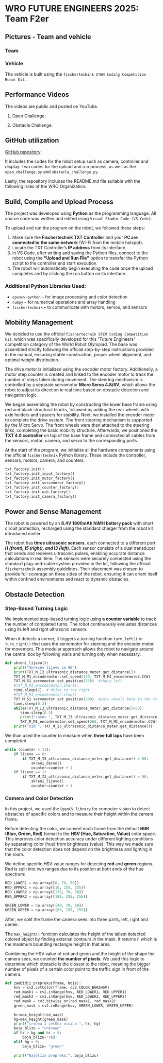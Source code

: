 # WRO FUTURE ENGINEERS 2025: Team F2er


## Pictures - Team and vehicle

### Team




### Vehicle 

The vehicle is built using the `fischertechink STEM Coding Competition Robot Kit`. 








## Performance Videos

The videos are public and posted on YouTube.

1) Open Challenge: 

2) Obstacle Challenge: 



## GitHub utilization
[GitHub repository](https://github.com/orgs/F2er-WRO/repositories)

It includes the codes for the robot setup such as camera, controller and display. Two codes for the upload and run process, as well as the `open_challenge.py` and `obstacle_challenge.py`. 

Lastly, the repository includes the README.md file suitable with the following rules of the WRO Organization. 


## Build, Compile and Upload Process

The project was developed using **Python** as the programming language. All source code was written and edited using `Visual Studio Code (VS Code)`.

To upload and run the program on the robot, we followed these steps:

1. Make sure the **Fischertechnik TXT Controller** and your **PC are connected to the same network** (Wi-Fi from the mobile hotspot).
2. Locate the TXT Controller’s **IP address** from its interface.
3. In VS Code, after writing and saving the Python files, connect to the robot using the **"Upload and Run File"** option to transfer the Python script to the controller and start execution.
4. The robot will automatically begin executing the code once the upload completes and by clicking the run button on its interface.

### Additional Python Libraries Used:
- `opencv-python` – for image processing and color detection
- `numpy` – for numerical operations and array handling
- `fischertechnik` – to communicate with motors, servos, and sensors

## Mobility Management 
We decided to use the official `fischertechnik STEM Coding Competition kit`, which was specifically developed for this "Future Engineers" competition category of the World Robot Olympiad. The base was assembled strictly following the official step-by-step instructions provided in the manual, ensuring stable construction, proper wheel alignment, and optimal weight distribution.

The drive motor is initialized using the encoder motor factory. Additionally, a motor step counter is created and linked to the encoder motor to track the number of steps taken during movement. The steering mechanism is controlled by a separate servomotor **Micro Servo 4.8/6V**, which allows the robot to adjust its direction in real time based on obstacle detection and navigation logic.

We began assembling the robot by constructing the lower base frame using red and black structural blocks, followed by adding the rear wheels with axle holders and spacers for stability. Next, we installed the encoder motor to complete the drive system. The front steering mechanism is supported by the Micro Servo. The front wheels were then attached to the steering links, completing the basic mobility structure. Afterwards, we positioned the **TXT 4.0 controller** on top of the base frame and connected all cables from the sensors, motor, camera, and servo to the corresponding ports.

At the start of the program, we initialize all the hardware components using the official `fischertechnik` Python library. These include the controller, sensors, motors, camera, and counters.

```python
txt_factory.init()
txt_factory.init_input_factory()
txt_factory.init_motor_factory()
txt_factory.init_servomotor_factory()
txt_factory.init_counter_factory()
txt_factory.init_usb_factory()
txt_factory.init_camera_factory()
```

## Power and Sense Management

The robot is powered by an **8.4V 1800mAh NiMH battery pack** with short circuit protection, recharged using the standard charger from the robot kit introduced earlier.

The robot has **three ultrasonic sensors**, each connected to a different port: ***I1 (front), I5 (right), and I3 (left)***. Each sensor consists of a dual transducer that sends and receives ultrasonic pulses, enabling accurate distance calculations in real time. The sensors were securely connected using the standard plug-and-cable system provided in the kit, following the official `fischertechnik` assembly guidelines. Their placement was chosen to provide full coverage on three sides of the robot, ensuring it can orient itself within confined environments and react to dynamic obstacles.


## Obstacle Detection
### Step-Based Turning Logic
We implemented step-based turning logic using **a counter variable** to track the number of completed turns. The robot continuously evaluates distances using its left and right ultrasonic sensors. 

When it detects a corner, it triggers a turning function `turn_left()` or `turn_right()` that uses the servomotor for steering and the encoder motor for movement. This modular approach allows the robot to navigate around the central box by following walls and turning only when necessary.

```python
def skreni_lijevo():
    print("Skrecem lijevo za 90")
    print(TXT_M_I3_ultrasonic_distance_meter.get_distance())
    TXT_M_M1_encodermotor.set_speed(150, TXT_M_M1_encodermotor.CCW)
    TXT_M_S1_servomotor.set_position(350)  #sharp left
    #TXT_M_M1_encodermotor.start()
    time.sleep(2)  # drive to the right
    #TXT_M_M1_encodermotor.stop()
    TXT_M_S1_servomotor.set_position(200)  #puts wheels back to the straight position
    time.sleep(0.2)
    while(TXT_M_I3_ultrasonic_distance_meter.get_distance()>50):
       time.sleep(0.5)
       print("ravno ", TXT_M_I3_ultrasonic_distance_meter.get_distance())
       TXT_M_M1_encodermotor.set_speed(260, TXT_M_M1_encodermotor.CCW)
    print("zid ", TXT_M_I3_ultrasonic_distance_meter.get_distance())
```

We than used the counter to measure when **three full laps** have been completed. 

```python
while (counter < 13):
    if lijevo == 0:
        if TXT_M_I5_ultrasonic_distance_meter.get_distance() > 50:
            skreni_desno()
            counter=counter + 1
    if lijevo == 1:
        if TXT_M_I3_ultrasonic_distance_meter.get_distance() > 50:
            skreni_lijevo()
            counter=counter + 1
```

### Camera and Color Detection

In this project, we used the `OpenCV library` for computer vision to detect obstacles of specific colors and to measure their height within the camera frame.

Before detecting the color, we convert each frame from the default **BGR (Blue, Green, Red)** format to the **HSV (Hue, Saturation, Value)** color space. This improves color detection accuracy under different lighting conditions by separating color (hue) from brightness (value). This way we made sure that the color detection does not depend on the brightness and lighting in the room. 

We define specific HSV value ranges for detecting **red** and **green** regions. Red is split into two ranges due to its position at both ends of the hue spectrum:

```python
RED_LOWER1 = np.array([0, 70, 50])
RED_UPPER1 = np.array([10, 255, 255])
RED_LOWER2 = np.array([170, 70, 50])
RED_UPPER2 = np.array([180, 255, 255])

GREEN_LOWER = np.array([40, 70, 50])
GREEN_UPPER = np.array([80, 255, 255])
```

After, we split the frame the camera sees into three parts, left, right and center.

The `max_height()` function calculates the height of the tallest detected colored object by finding external contours in the mask. It returns `h` which is the maximum bounding rectangle height in that area.

Combining the HSV value of red and green and the height of the shape the camera sees, we counted **the number of pixels**. We used this logic to determine which obstacle is the closest to the robot, meaning the bigger number of pixels of a certain color point to the traffic sign in front of the camera. 

```python
def zaobidji_prepreku(frame, boje):
    hsv = cv2.cvtColor(frame, cv2.COLOR_BGR2HSV)
    red_mask1 = cv2.inRange(hsv, RED_LOWER1, RED_UPPER1)
    red_mask2 = cv2.inRange(hsv, RED_LOWER2, RED_UPPER2)
    red_mask = cv2.bitwise_or(red_mask1, red_mask2)
    green_mask = cv2.inRange(hsv, GREEN_LOWER, GREEN_UPPER)
    
    hr=max_height(red_mask)
    hg=max_height(green_mask)
    print("crvena i zelena visina ", hr, hg)
    boja_blizu = "unknown"
    if hr > hg and hr > 0:
        boja_blizu='red'
    elif hg > 0:
        boja_blizu= "green"
    
    print("Najbliza prepreka:", boja_blizu)
```
